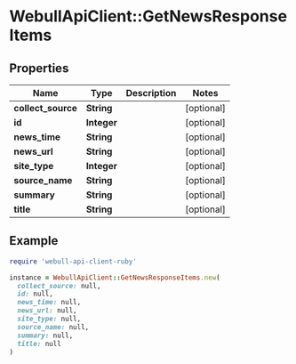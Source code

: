 # WebullApiClient::GetNewsResponseItems

## Properties

| Name | Type | Description | Notes |
| ---- | ---- | ----------- | ----- |
| **collect_source** | **String** |  | [optional] |
| **id** | **Integer** |  | [optional] |
| **news_time** | **String** |  | [optional] |
| **news_url** | **String** |  | [optional] |
| **site_type** | **Integer** |  | [optional] |
| **source_name** | **String** |  | [optional] |
| **summary** | **String** |  | [optional] |
| **title** | **String** |  | [optional] |

## Example

```ruby
require 'webull-api-client-ruby'

instance = WebullApiClient::GetNewsResponseItems.new(
  collect_source: null,
  id: null,
  news_time: null,
  news_url: null,
  site_type: null,
  source_name: null,
  summary: null,
  title: null
)
```

